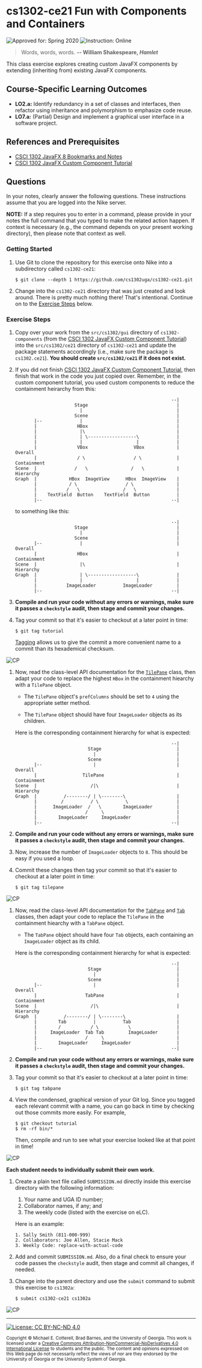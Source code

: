 # cs1302-ce21 Fun with Components and Containers

![Approved for: Spring 2020](https://img.shields.io/badge/Approved%20for-Spring%202020-blue)
![Instruction: Online](https://img.shields.io/badge/Instruction-Online-important)

> Words, words, words.
> **-- William Shakespeare, _Hamlet_**

This class exercise explores creating custom JavaFX components by extending (inheriting from) existing
JavaFX components. 

## Course-Specific Learning Outcomes
* **LO2.a:** Identify redundancy in a set of classes and interfaces, then refactor
using inheritance and polymorphism to emphasize code reuse.
* **LO7.a:** (Partial) Design and implement a graphical user interface in a software project.

## References and Prerequisites

* [CSCI 1302 JavaFX 8 Bookmarks and Notes](http://cobweb.cs.uga.edu/~mec/cs1302/gui/)
* [CSCI 1302 JavaFX Custom Component Tutorial](https://github.com/cs1302uga/cs1302-tutorials/components/components.md)

## Questions

In your notes, clearly answer the following questions. These instructions assume that you are 
logged into the Nike server. 

**NOTE:** If a step requires you to enter in a command, please provide in your notes the full 
command that you typed to make the related action happen. If context is necessary (e.g., the 
command depends on your present working directory), then please note that context as well.

### Getting Started

1. Use Git to clone the repository for this exercise onto Nike into a subdirectory called `cs1302-ce21`:

   ```
   $ git clone --depth 1 https://github.com/cs1302uga/cs1302-ce21.git
   ```

1. Change into the `cs1302-ce21` directory that was just created and look around. There is 
   pretty much nothing there! That's intentional. Continue on to the 
   [Exercise Steps](#exercise-steps) below.
   
### Exercise Steps

1. Copy over your work from the `src/cs1302/gui` directory of `cs1302-components`
   (from the [CSCI 1302 JavaFX Custom Component Tutorial](https://github.com/cs1302uga/cs1302-tutorials/blob/master/components/components.md))
   into the `src/cs1302/ce21` directory of `cs1302-ce21` and update the package
   statements accordingly (i.e., make sure the package is `cs1302.ce21`). 
   **You should create `src/cs1302/ce21` if it does not exist.**
   
1. If you did not finish 
   [CSCI 1302 JavaFX Custom Component Tutorial](https://github.com/cs1302uga/cs1302-tutorials/blob/master/components/components.md), 
   then finish that work in the code you just copied over. Remember, in the custom
   component tutorial, you used custom components to reduce the containment heirarchy from this:
   
   ```
                                                             --|
                         Stage                                 |
                           |                                   |
                         Scene                                 |
          |--              |                                   |
          |               HBox                                 |
          |                |\                                  |
          |                | \------------------\              |
          |                |                    |              |
          |               VBox                 VBox            | Overall
          |               / \                  / \             | Containment
   Scene  |              /   \                /   \            | Hierarchy
   Graph  |            HBox  ImageView      HBox  ImageView    |
          |            / \                  / \                |
          |           /   \                /   \               |
          |    TextField  Button    TextField  Button          |
          |--                                                --|
   ```   
   
   to something like this:
   
   ```
                                                             --|
                         Stage                                 |
                           |                                   |
                         Scene                                 |
          |--              |                                   | Overall
          |               HBox                                 | Containment
   Scene  |                |\                                  | Hierarchy
   Graph  |                | \------------------\              |
          |                |                    |              |
          |           ImageLoader          ImageLoader         |
          |--                                                --|
   ```
   
1. **Compile and run your code without any errors or warnings,
   make sure it passes a `checkstyle` audit, 
   then stage and commit your changes.**
   
1. Tag your commit so that it's easier to checkout at a later
   point in time:
   
   ```
   $ git tag tutorial
   ```
   
   [Tagging](https://git-scm.com/book/en/v2/Git-Basics-Tagging) allows us
   to give the commit a more convenient name to a commit than its
   hexademical checksum.

![CP](https://img.shields.io/badge/Checkpoint-1-success?style=for-the-badge)   
   
1. Now, read the class-level API documentation for the
   [`TilePane`](https://docs.oracle.com/javase/8/javafx/api/javafx/scene/layout/TilePane.html)
   class, then adapt your code to replace the highest `HBox` in the 
   containment hiearchy with a `TilePane` object.
   
   * The `TilePane` object's `prefColumns` should be set to `4` using the appropriate setter
     method.
     
   * The `TilePane` object should have four `ImageLoader` objects as its children.
   
   Here is the corresponding containment hierarchy for what is expected:
   
   ```
                                                             --|
                              Stage                            |
                                |                              |
                              Scene                            |
          |--                   |                              | Overall
          |                 TilePane                           | Containment
   Scene  |                    /|\                             | Hierarchy
   Graph  |          /--------/ | \--------\                   |
          |         /          / \          \                  |
          |      ImageLoader  /   \        ImageLoader         |
          |                  /     \                           |
          |        ImageLoader     ImageLoader                 |
          |--                                                --|
   ```
   
1. **Compile and run your code without any errors or warnings,
   make sure it passes a `checkstyle` audit, 
   then stage and commit your changes.**
   
1. Now, increase the number of `ImageLoader` objects to `8`. This
   should be easy if you used a loop.
   
1. Commit these changes then tag your commit so that it's easier to checkout 
   at a later point in time:
   
   ```
   $ git tag tilepane
   ```
      
![CP](https://img.shields.io/badge/Checkpoint-2-success?style=for-the-badge)

1. Now, read the class-level API documentation for the
   [`TabPane`](https://docs.oracle.com/javase/8/javafx/api/javafx/scene/control/TabPane.html)
   and [`Tab`](https://docs.oracle.com/javase/8/javafx/api/javafx/scene/control/Tab.html)
   classes, then adapt your code to replace the `TilePane` in the 
   containment hiearchy with a `TabPane` object.
    
   * The `TabPane` object should have four `Tab` objects, each containing an `ImageLoader` object
     as its child.
   
   Here is the corresponding containment hierarchy for what is expected:
   
   ```
                                                             --|
                              Stage                            |
                                |                              |
                              Scene                            |
          |--                   |                              | Overall
          |                  TabPane                           | Containment
   Scene  |                    /|\                             | Hierarchy
   Graph  |          /--------/ | \--------\                   |
          |        Tab          |          Tab                 |
          |        /           / \           \                 |
          |     ImageLoader  Tab Tab         ImageLoader       |
          |                  /     \                           |
          |        ImageLoader     ImageLoader                 |
          |--                                                --|
   ```
   
1. **Compile and run your code without any errors or warnings,
   make sure it passes a `checkstyle` audit, 
   then stage and commit your changes.**
   
1. Tag your commit so that it's easier to checkout at a later
   point in time:
   
   ```
   $ git tag tabpane
   ```

1. View the condensed, graphical version of your Git log.
   Since you tagged each relevant commit with a name, you
   can go back in time by checking out those commits more
   easily. For example,
   
   ```
   $ git checkout tutorial
   $ rm -rf bin/*
   ```
   
   Then, compile and run to see what your exercise looked like
   at that point in time!

![CP](https://img.shields.io/badge/Checkpoint-3-success?style=for-the-badge)

**Each student needs to individually submit their own work.**

1. Create a plain text file called `SUBMISSION.md` directly inside this exercise
   directory with the following information:

   1. Your name and UGA ID number;
   1. Collaborator names, if any; and
   1. The weekly code (listed with the exercise on eLC).
   
   Here is an example:
   
   ```
   1. Sally Smith (811-000-999)
   2. Collaborators: Joe Allen, Stacie Mack
   3. Weekly Code: replace-with-actual-code
   ```

1. Add and commit `SUBMISSION.md`. Also, do a final check to ensure your code 
   passes the `checkstyle` audit, then stage and commit all changes, if needed.

1. Change into the parent directory and use the `submit` command to submit this exercise to `cs1302a`:
   
   ```
   $ submit cs1302-ce21 cs1302a
   ```
   
![CP](https://img.shields.io/badge/Checkpoint-Submission-success?style=for-the-badge)

<hr/>

[![License: CC BY-NC-ND 4.0](https://img.shields.io/badge/License-CC%20BY--NC--ND%204.0-lightgrey.svg)](http://creativecommons.org/licenses/by-nc-nd/4.0/)

<small>
Copyright &copy; Michael E. Cotterell, Brad Barnes, and the University of Georgia.
This work is licensed under a <a rel="license" href="http://creativecommons.org/licenses/by-nc-nd/4.0/">Creative Commons Attribution-NonCommercial-NoDerivatives 4.0 International License</a> to students and the public.
The content and opinions expressed on this Web page do not necessarily reflect the views of nor are they endorsed by the University of Georgia or the University System of Georgia.
</small>

